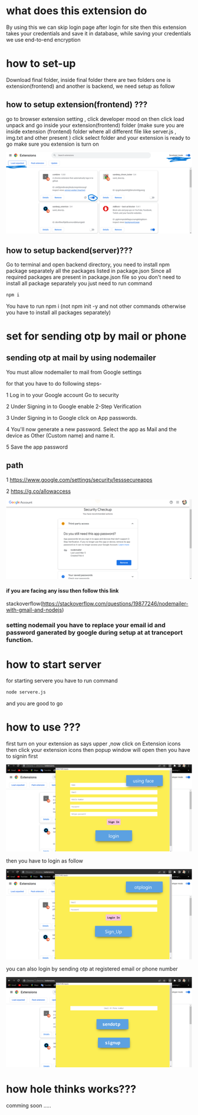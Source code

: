 # what does this extension do

By using this we can skip login page after login for site then this extension takes your credentials and save it in database, while saving your credentials we use end-to-end encryption

# how to set-up

Download final folder, inside final folder there are two folders one is extension(frontend) and another is backend, we need setup as follow

## how to setup extension(frontend) ???

go to browser extension setting , click developer mood on then click load unpack and go inside your extension(frontend) folder (make sure you are inside extension (frontend) folder where all different file like server.js , img.txt and other present ) click select folder and your extension is ready to go make sure you extension is turn on

![Screenshot](setting.png)

## how to setup backend(server)???

Go to terminal and open backend directory, you need to install npm package separately all the packages listed in package.json
Since all required packages are present in package.json file so you don't need to install all package separately you just need to run command

```bash
npm i

```

You have to run npm i (not npm init -y and not other commands otherwise you have to install all packages separately)

# set for sending otp by mail or phone

## sending otp at mail by using nodemailer

You must allow nodemailer to mail from Google settings

for that you have to do following steps-

1 Log in to your Google account
Go to security

2 Under Signing in to Google enable 2-Step Verification

3 Under Signing in to Google click on App passwords.

4 You'll now generate a new password. Select the app as Mail and the device as Other (Custom name) and name it.

5 Save the app password

## path

1 https://www.google.com/settings/security/lesssecureapps

2 https://g.co/allowaccess

![Screenshot](nodemailer.png)

#### if you are facing any issu then follow this link

stackoverflow(https://stackoverflow.com/questions/19877246/nodemailer-with-gmail-and-nodejs)

### setting nodemail you have to replace your email id and password ganerated by google during setup at at tranceport function.

# how to start server

for starting servere you have to run command

```bash
node servere.js
```

and you are good to go

# how to use ???

first turn on your extension as says upper ,now click on
Extension icons then click your extension icons then popup window will open then you have to signin first

![Screenshot](signinpage.png)

then you have to login as follow

![Screenshot](loginpage.png)

you can also login by sending otp at registered email or phone number

![Screenshot](otppage.png)

# how hole thinks works???

comming soon .....
